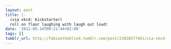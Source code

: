 ```yaml
---
layout: post
title: |-
  (via xkcd: Kickstarter)
  roll on floor laughing with laugh out loud!
date: '2012-05-14T09:21:44+02:00'
tags: []
tumblr_url: http://fabiantheblind.tumblr.com/post/23028577461/via-xkcd-kickstarter-roll-on-floor-laughing
---
```

